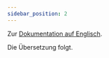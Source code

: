 ```yaml
---
sidebar_position: 2
---
```


Zur [Dokumentation auf Englisch](https://opendatadocs.meteoswiss.ch/de/a-data-groundbased/a1-automatic-weather-stations).

Die Übersetzung folgt.
